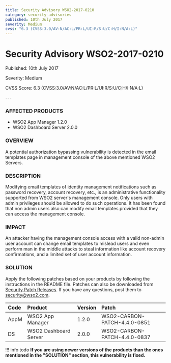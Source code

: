 ```yaml
---
title: Security Advisory WSO2-2017-0210
category: security-advisories
published: 10th July 2017
severity: Medium
cvss: "6.3 (CVSS:3.0/AV:N/AC:L/PR:L/UI:R/S:U/C:H/I:N/A:L)"
---
```


# Security Advisory WSO2-2017-0210

<p class="doc-info">Published: 10th July 2017</p>
<p class="doc-info">Severity: Medium</p>
<p class="doc-info">CVSS Score: 6.3 (CVSS:3.0/AV:N/AC:L/PR:L/UI:R/S:U/C:H/I:N/A:L)</p>
---

### AFFECTED PRODUCTS
* WSO2 App Manager 1.2.0
* WSO2 Dashboard Server 2.0.0


### OVERVIEW
A potential authorization bypassing vulnerability is detected in the email templates page in  management console of the above mentioned WSO2 Servers.


### DESCRIPTION
Modifying email templates of identity management notifications such as password recovery, account recovery, etc., is an administrative functionality supported from WSO2 server's management console. Only users with admin privileges should be allowed to do such operations. It has been found that non admin users also can modify email templates provided that they can access the management console.


### IMPACT
An attacker having the management console access with a valid non-admin user account can change email templates to mislead users and even perform man in the middle attacks to steal information like account recovery confirmations, and a limited set of user account information.


### SOLUTION
Apply the following patches based on your products by following the instructions in the README file. Patches can also be downloaded from [Security Patch Releases](https://wso2.com/security-patch-releases/). If you have any questions, post them to <security@wso2.com>.


| **Code** | **Product**          | **Version** | **Patch**                    |
| :--- | :------ | :------ | :---- |
| AppM | WSO2 App Manager | 1.2.0 | WSO2-CARBON-PATCH-4.4.0-0851 |
| DS | WSO2 Dashboard Server | 2.0.0 | WSO2-CARBON-PATCH-4.4.0-0837 |


!!! info todo
    **If you are using newer versions of the products than the ones mentioned in the "SOLUTION" section, this vulnerability is fixed.**
